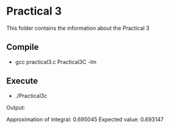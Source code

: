 # Practical 3

This folder contains the information about the Practical 3

## Compile

* gcc practical3.c Practical3C -lm

## Execute

* ./Practical3c

Output: 

Approximation of integral: 0.695045
Expected value: 0.693147
